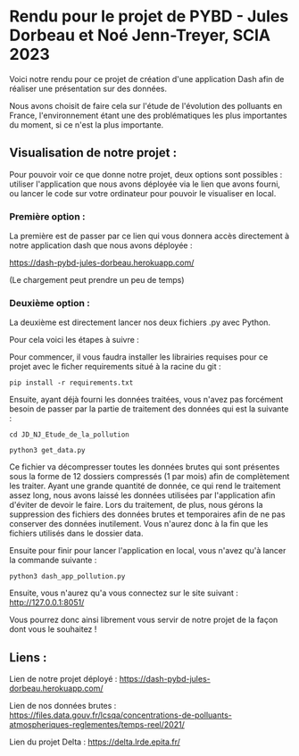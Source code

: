# Rendu pour le projet de PYBD - Jules Dorbeau et Noé Jenn-Treyer, SCIA 2023

Voici notre rendu pour ce projet de création d'une application Dash afin de réaliser une présentation sur des données. 

Nous avons choisit de faire cela sur l'étude de l'évolution des polluants en France, l'environnement étant une des problématiques les plus importantes du moment, si ce n'est la plus importante.

## Visualisation de notre projet : 

Pour pouvoir voir ce que donne notre projet, deux options sont possibles : utiliser l'application que nous avons déployée via le lien que avons fourni, ou lancer le code sur votre ordinateur pour pouvoir le visualiser en local.

### Première option : 

La première est de passer par ce lien qui vous donnera accès directement à notre application dash que nous avons déployée : 

https://dash-pybd-jules-dorbeau.herokuapp.com/

(Le chargement peut prendre un peu de temps)

### Deuxième option : 

La deuxième est directement lancer nos deux fichiers .py avec Python.

Pour cela voici les étapes à suivre : 

Pour commencer, il vous faudra installer les librairies requises pour ce projet avec le ficher requirements situé à la racine du git :
    
    pip install -r requirements.txt

Ensuite, ayant déjà fourni les données traitées, vous n'avez pas forcément besoin de passer par la partie de traitement des données qui est la suivante : 

    cd JD_NJ_Etude_de_la_pollution

    python3 get_data.py
    
Ce fichier va décompresser toutes les données brutes qui sont présentes sous la forme de 12 dossiers compressés (1 par mois) afin de complètement les traiter. Ayant une grande quantité de donnée, ce qui rend le traitement assez long, nous avons laissé les données utilisées par l'application afin d'éviter de devoir le faire. Lors du traitement, de plus, nous gérons la suppression des fichiers des données brutes et temporaires afin de ne pas conserver des données inutilement. Vous n'aurez donc à la fin que les fichiers utilisés dans le dossier data.

Ensuite pour finir pour lancer l'application en local, vous n'avez qu'à lancer la commande suivante : 

    python3 dash_app_pollution.py
    
Ensuite, vous n'aurez qu'a vous connectez sur le site suivant : http://127.0.0.1:8051/

Vous pourrez donc ainsi librement vous servir de notre projet de la façon dont vous le souhaitez !

## Liens : 

Lien de notre projet déployé : https://dash-pybd-jules-dorbeau.herokuapp.com/

Lien de nos données brutes : https://files.data.gouv.fr/lcsqa/concentrations-de-polluants-atmospheriques-reglementes/temps-reel/2021/

Lien du projet Delta : https://delta.lrde.epita.fr/